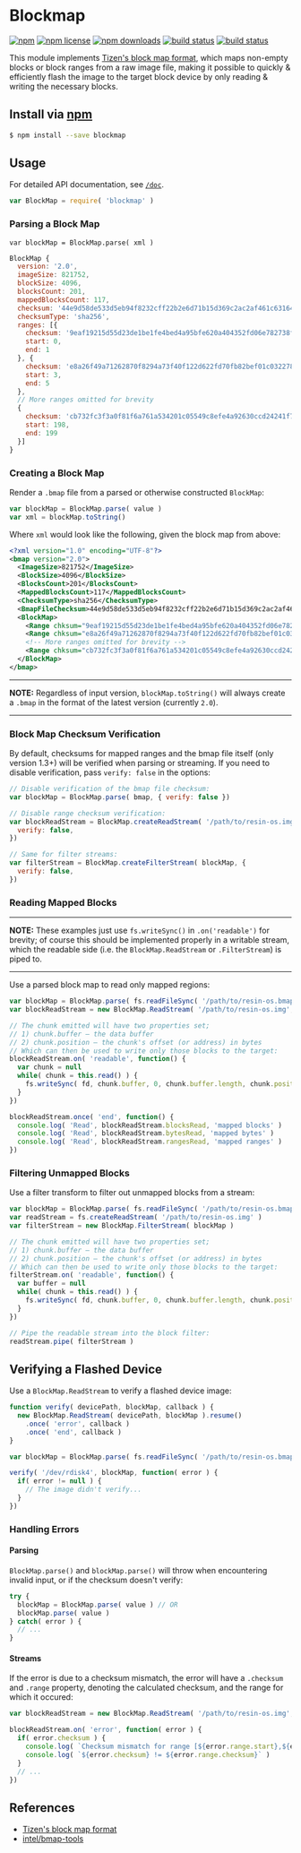 # Blockmap
[![npm](https://img.shields.io/npm/v/blockmap.svg?style=flat-square)](https://npmjs.com/package/blockmap)
[![npm license](https://img.shields.io/npm/l/blockmap.svg?style=flat-square)](https://npmjs.com/package/blockmap)
[![npm downloads](https://img.shields.io/npm/dm/blockmap.svg?style=flat-square)](https://npmjs.com/package/blockmap)
[![build status](https://img.shields.io/travis/resin-io-modules/blockmap/master.svg?style=flat-square&label=linux)](https://travis-ci.org/resin-io-modules/blockmap)
[![build status](https://img.shields.io/appveyor/ci/resin-io/blockmap/master.svg?style=flat-square&label=windows)](https://ci.appveyor.com/project/resin-io/blockmap)

This module implements [Tizen's block map format](https://source.tizen.org/documentation/reference/bmaptool/introduction),
which maps non-empty blocks or block ranges from a raw image file,
making it possible to quickly & efficiently flash the image to the target block device
by only reading & writing the necessary blocks.

## Install via [npm](https://npmjs.com)

```sh
$ npm install --save blockmap
```

## Usage

For detailed API documentation, see [`/doc`](https://github.com/resin-io-modules/blockmap/tree/master/doc).

```js
var BlockMap = require( 'blockmap' )
```

### Parsing a Block Map

```
var blockMap = BlockMap.parse( xml )
```

```js
BlockMap {
  version: '2.0',
  imageSize: 821752,
  blockSize: 4096,
  blocksCount: 201,
  mappedBlocksCount: 117,
  checksum: '44e9d58de533d5eb94f8232cff22b2e6d71b15d369c2ac2af461c63164cce324',
  checksumType: 'sha256',
  ranges: [{
    checksum: '9eaf19215d55d23de1be1fe4bed4a95bfe620a404352fd06e782738fff58e500',
    start: 0,
    end: 1
  }, {
    checksum: 'e8a26f49a71262870f8294a73f40f122d622fd70fb82bef01c0322785e9fd6b2',
    start: 3,
    end: 5
  },
  // More ranges omitted for brevity
  {
    checksum: 'cb732fc3f3a0f81f6a761a534201c05549c8efe4a92630ccd24241f72d7d618c',
    start: 198,
    end: 199
  }]
}
```

### Creating a Block Map

Render a `.bmap` file from a parsed or otherwise constructed `BlockMap`:

```js
var blockMap = BlockMap.parse( value )
var xml = blockMap.toString()
```

Where `xml` would look like the following, given the block map from above:

```xml
<?xml version="1.0" encoding="UTF-8"?>
<bmap version="2.0">
  <ImageSize>821752</ImageSize>
  <BlockSize>4096</BlockSize>
  <BlocksCount>201</BlocksCount>
  <MappedBlocksCount>117</MappedBlocksCount>
  <ChecksumType>sha256</ChecksumType>
  <BmapFileChecksum>44e9d58de533d5eb94f8232cff22b2e6d71b15d369c2ac2af461c63164cce324</BmapFileChecksum>
  <BlockMap>
    <Range chksum="9eaf19215d55d23de1be1fe4bed4a95bfe620a404352fd06e782738fff58e500">0-1</Range>
    <Range chksum="e8a26f49a71262870f8294a73f40f122d622fd70fb82bef01c0322785e9fd6b2">3-5</Range>
    <!-- More ranges omitted for brevity -->
    <Range chksum="cb732fc3f3a0f81f6a761a534201c05549c8efe4a92630ccd24241f72d7d618c">198-199</Range>
  </BlockMap>
</bmap>
```

---

**NOTE:** Regardless of input version, `blockMap.toString()` will always
create a `.bmap` in the format of the latest version (currently `2.0`).

---

### Block Map Checksum Verification

By default, checksums for mapped ranges and the bmap file itself (only version 1.3+)
will be verified when parsing or streaming. If you need to disable verification,
pass `verify: false` in the options:

```js
// Disable verification of the bmap file checksum:
var blockMap = BlockMap.parse( bmap, { verify: false })
```

```js
// Disable range checksum verification:
var blockReadStream = BlockMap.createReadStream( '/path/to/resin-os.img', blockMap, {
  verify: false,
})
```

```js
// Same for filter streams:
var filterStream = BlockMap.createFilterStream( blockMap, {
  verify: false,
})
```

### Reading Mapped Blocks

---

**NOTE:** These examples just use `fs.writeSync()` in `.on('readable')` for brevity;
of course this should be implemented properly in a writable stream, which the readable
side (i.e. the `BlockMap.ReadStream` or `.FilterStream`) is piped to.

---

Use a parsed block map to read only mapped regions:

```js
var blockMap = BlockMap.parse( fs.readFileSync( '/path/to/resin-os.bmap' ) )
var blockReadStream = new BlockMap.ReadStream( '/path/to/resin-os.img', blockMap )

// The chunk emitted will have two properties set;
// 1) chunk.buffer – the data buffer
// 2) chunk.position – the chunk's offset (or address) in bytes
// Which can then be used to write only those blocks to the target:
blockReadStream.on( 'readable', function() {
  var chunk = null
  while( chunk = this.read() ) {
    fs.writeSync( fd, chunk.buffer, 0, chunk.buffer.length, chunk.position )
  }
})

blockReadStream.once( 'end', function() {
  console.log( 'Read', blockReadStream.blocksRead, 'mapped blocks' )
  console.log( 'Read', blockReadStream.bytesRead, 'mapped bytes' )
  console.log( 'Read', blockReadStream.rangesRead, 'mapped ranges' )
})
```

### Filtering Unmapped Blocks

Use a filter transform to filter out unmapped blocks from a stream:

```js
var blockMap = BlockMap.parse( fs.readFileSync( '/path/to/resin-os.bmap' ) )
var readStream = fs.createReadStream( '/path/to/resin-os.img' )
var filterStream = new BlockMap.FilterStream( blockMap )

// The chunk emitted will have two properties set;
// 1) chunk.buffer – the data buffer
// 2) chunk.position – the chunk's offset (or address) in bytes
// Which can then be used to write only those blocks to the target:
filterStream.on( 'readable', function() {
  var buffer = null
  while( chunk = this.read() ) {
    fs.writeSync( fd, chunk.buffer, 0, chunk.buffer.length, chunk.position )
  }
})

// Pipe the readable stream into the block filter:
readStream.pipe( filterStream )
```

## Verifying a Flashed Device

Use a `BlockMap.ReadStream` to verify a flashed device image:

```js
function verify( devicePath, blockMap, callback ) {
  new BlockMap.ReadStream( devicePath, blockMap ).resume()
    .once( 'error', callback )
    .once( 'end', callback )
}

var blockMap = BlockMap.parse( fs.readFileSync( '/path/to/resin-os.bmap' ) )

verify( '/dev/rdisk4', blockMap, function( error ) {
  if( error != null ) {
    // The image didn't verify...
  }
})
```

### Handling Errors

#### Parsing

`BlockMap.parse()` and `blockMap.parse()` will throw when
encountering invalid input, or if the checksum doesn't verify:

```js
try {
  blockMap = BlockMap.parse( value ) // OR
  blockMap.parse( value )
} catch( error ) {
  // ...
}
```

#### Streams

If the error is due to a checksum mismatch,
the error will have a `.checksum` and `.range` property,
denoting the calculated checksum, and the range for which it occured:

```js
var blockReadStream = new BlockMap.ReadStream( '/path/to/resin-os.img', blockMap )

blockReadStream.on( 'error', function( error ) {
  if( error.checksum ) {
    console.log( `Checksum mismatch for range [${error.range.start},${error.range.end}]:` )
    console.log( `${error.checksum} != ${error.range.checksum}` )
  }
  // ...
})
```

## References

- [Tizen's block map format](https://source.tizen.org/documentation/reference/bmaptool/introduction)
- [intel/bmap-tools](https://github.com/intel/bmap-tools)
